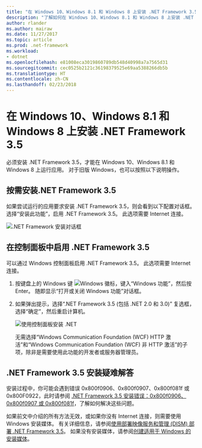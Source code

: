 ```yaml
---
title: "在 Windows 10、Windows 8.1 和 Windows 8 上安装 .NET Framework 3.5"
description: "了解如何在 Windows 10、Windows 8.1 和 Windows 8 上安装 .NET Framework 3.5。"
author: rlander
ms.author: mairaw
ms.date: 11/27/2017
ms.topic: article
ms.prod: .net-framework
ms.workload:
- dotnet
ms.openlocfilehash: e81008eca3019860789db548d40998a7a7565d31
ms.sourcegitcommit: cec0525b2121c36198379525e69aa5388266db5b
ms.translationtype: HT
ms.contentlocale: zh-CN
ms.lasthandoff: 02/23/2018
---
```

# <a name="install-the-net-framework-35-on-windows-10-windows-81-and-windows-8"></a>在 Windows 10、Windows 8.1 和 Windows 8 上安装 .NET Framework 3.5

必须安装 .NET Framework 3.5，才能在 Windows 10、Windows 8.1 和 Windows 8 上运行应用。 对于旧版 Windows，也可以按照以下说明操作。

## <a name="install-the-net-framework-35-on-demand"></a>按需安装.NET Framework 3.5

如果尝试运行的应用要求安装 .NET Framework 3.5，则会看到以下配置对话框。 选择“安装此功能”，启用 .NET Framework 3.5。 此选项需要 Internet 连接。

![.NET Framework 安装对话框](./media/dotnet-framework-installation-dialog.jpg)

## <a name="enable-the-net-framework-35-in-control-panel"></a>在控制面板中启用 .NET Framework 3.5

可以通过 Windows 控制面板启用 .NET Framework 3.5。 此选项需要 Internet 连接。

1. 按键盘上的 Windows 键 ![Windows 徽标](https://i-msdn.sec.s-msft.com/dynimg/IC721376.jpeg)，键入“Windows 功能”，然后按 Enter。 随即显示“打开或关闭 Windows 功能”对话框。

2. 如果弹出提示，选择“.NET Framework 3.5 (包括 .NET 2.0 和 3.0)” 复选框，选择“确定”，然后重启计算机。

   ![使用控制面板安装 .NET](./media/dotnet-control-panel.png)

   无需选择“Windows Communication Foundation (WCF) HTTP 激活”和“Windows Communication Foundation (WCF) 非 HTTP 激活”的子项，除非是需要使用此功能的开发者或服务器管理员。

## <a name="troubleshoot-the-installation-of-the-net-framework-35"></a>.NET Framework 3.5 安装疑难解答

安装过程中，你可能会遇到错误 0x800f0906、0x800f0907、0x800f081f 或 0x800F0922，此时请参阅 [.NET Framework 3.5 安装错误：0x800f0906、0x800f0907 或 0x800f081f](https://support.microsoft.com/help/2734782/net-framework-3-5-installation-error-0x800f0906--0x800f081f--0x800f09)，了解如何解决这些问题。

如果前文中介绍的所有方法无效，或如果你没有 Internet 连接，则需要使用 Windows 安装媒体。 有关详细信息，请参阅[使用部署映像服务和管理 (DISM) 部署 .NET Framework 3.5](/windows-hardware/manufacture/desktop/deploy-net-framework-35-by-using-deployment-image-servicing-and-management--dism)。 如果没有安装媒体，请参阅[创建适用于 Windows 的安装媒体](https://support.microsoft.com/help/15088/windows-create-installation-media)。
